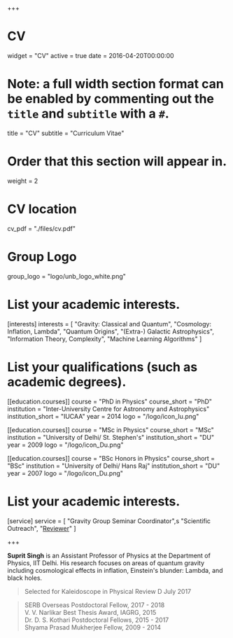 +++
# CV
widget = "CV"
active = true
date = 2016-04-20T00:00:00

# Note: a full width section format can be enabled by commenting out the `title` and `subtitle` with a `#`.
title = "CV"
subtitle = "Curriculum Vitae"

# Order that this section will appear in.
weight = 2

# CV location
cv_pdf = "./files/cv.pdf"

# Group Logo
group_logo = "logo/unb_logo_white.png"


# List your academic interests.
[interests]
  interests = [
        "Gravity: Classical and Quantum",
        "Cosmology: Inflation, Lambda",
        "Quantum Origins",
        "(Extra-) Galactic Astrophysics",
        "Information Theory, Complexity",
        "Machine Learning Algorithms"
  ]

# List your qualifications (such as academic degrees).
[[education.courses]]
  course = "PhD in Physics"
  course_short = "PhD"
  institution = "Inter-University Centre for Astronomy and Astrophysics"
  institution_short = "IUCAA"
  year = 2014
  logo = "/logo/icon_Iu.png"

[[education.courses]]
  course = "MSc in Physics"
  course_short = "MSc"
  institution = "University of Delhi/ St. Stephen's"
  institution_short = "DU"
  year = 2009
  logo = "/logo/icon_Du.png"

[[education.courses]]
  course = "BSc Honors in Physics"
  course_short = "BSc"
  institution = "University of Delhi/ Hans Raj"
  institution_short = "DU"
  year = 2007
  logo = "/logo/icon_Du.png"


# List your academic interests.
[service]
  service = [
    "Gravity Group Seminar Coordinator",s
    "Scientific Outreach",
    "[Reviewer](https://publons.com/author/1550402/)"
  ]

+++

**Suprit Singh** is an Assistant Professor of Physics at the Department of Physics, IIT Delhi. His research focuses on areas of quantum gravity including cosmological effects in inflation, Einstein's blunder: Lambda, and black holes.

> Selected for Kaleidoscope in Physical Review D July 2017

> SERB Overseas Postdoctoral Fellow, 2017 - 2018  
> V. V. Narlikar Best Thesis Award, IAGRG, 2015  
> Dr. D. S. Kothari Postdoctoral Fellows, 2015 - 2017  
> Shyama Prasad Mukherjee Fellow, 2009 - 2014
